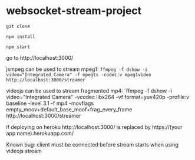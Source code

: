 # websocket-stream-project


`git clone`

`npm install` 

`npm start`

go to http://localhost:3000/

jsmpeg can be used to stream mpeg1:
`ffmpeg -f dshow -i video="Integrated Camera" -f mpegts -codec:v mpeg1video http://localhost:3000/streamer`

videojs can be used to stream fragmented mp4:
`ffmpeg -f dshow -i video="Integrated Camera" -vcodec libx264 -vf format=yuv420p -profile:v baseline -level 3.1 -f mp4 -movflags empty_moov+default_base_moof+frag_every_frame http://localhost:3000/streamer

if deploying on heroku http://localhost:3000/ is replaced by https://(your app name).herokuapp.com/

Known bug: client must be connected before stream starts when using videojs stream